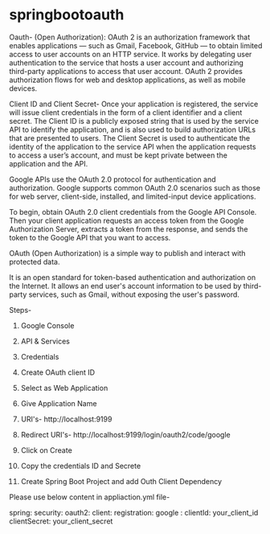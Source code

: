 # springbootoauth

Oauth- (Open Authorization): 
OAuth 2 is an authorization framework that enables applications — such as Gmail, Facebook, 
GitHub — to obtain limited access to user accounts on an HTTP service. 
It works by delegating user authentication to the service that hosts a user account and authorizing 
third-party applications to access that user account. OAuth 2 provides authorization flows for 
web and desktop applications, as well as mobile devices.

Client ID and Client Secret- 
Once your application is registered, the service will issue client credentials in the form of a 
client identifier and a client secret. The Client ID is a publicly exposed string that is used by 
the service API to identify the application, and is also used to build authorization URLs that are 
presented to users. The Client Secret is used to authenticate the identity of the application to 
the service API when the application requests to access a user’s account, and must be kept private 
between the application and the API.

Google APIs use the OAuth 2.0 protocol for authentication and authorization. Google supports common 
OAuth 2.0 scenarios such as those for web server, client-side, installed, and limited-input device 
applications.

To begin, obtain OAuth 2.0 client credentials from the Google API Console. Then your client 
application requests an access token from the Google Authorization Server, extracts a token from 
the response, and sends the token to the Google API that you want to access.

OAuth (Open Authorization) is a simple way to publish and interact with protected data.

It is an open standard for token-based authentication and authorization on the Internet. 
It allows an end user's account information to be used by third-party services, such as Gmail, 
without exposing the user's password.

Steps-
1. Google Console

2. API & Services

3. Credentials

4. Create OAuth client ID

5. Select as Web Application

6. Give Application Name

7. URI's- http://localhost:9199

8. Redirect URI's- http://localhost:9199/login/oauth2/code/google

9. Click on Create

10. Copy the credentials ID and Secrete

11. Create Spring Boot Project and add Outh Client Dependency



Please use below content in appliaction.yml file-

spring:
  security:
    oauth2:
      client:
        registration:
          google :
            clientId: your_client_id
            clientSecret: your_client_secret





